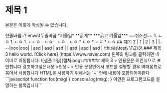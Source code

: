 # 제목 1
본문은 이렇게 작성될 수 있습니다.
<?>햔줄바뀜~?

enwnf두줄바꿈

*기울임*
**굵게**
***굵고 기울임***

~~취소선~~
1. ㄴㅇ
1. ㄴㅇ
1. ㄴㄷㅇ

- ㄴㅇ
    - ㄴㅇ
        - ㄴㅇ

* ㄴㅇ
* ㄴㅇ
* ㄴㅇ



## 제목 2


| 1 | 2 | 3 |
|---|ooo|ooo|

| asd | asd | asd |
| asd | asd | asd |

\this\is\test\
\1\2\3\
### 제목 3
hello world.

[Click here] (https://www.naver.com) 왼쪽의 링크를 클릭하면 네이버로 이동합니다.


![샘플그림](캡처.png)


###### 제목 3

> 인용문은 이런식으로 표현합니다 강조하고싶은내용

>인용~
>
인용

문장안에서 코드를 설명할 경우 역따옴표로 묶어서 사용합니다

 HTML을 사용하기 위해서는 `<html>~</html>` 안에 내용이 포함되어야한다


 ```javascript
 function foo(msg) {
    console.log(msg);
 }
 
 
 이안은 프로그램코드를 설명하는 블록입니다```